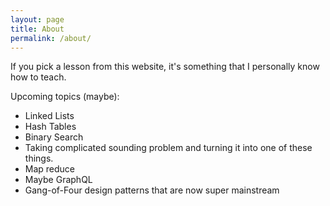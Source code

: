 ```yaml
---
layout: page
title: About
permalink: /about/
---
```


If you pick a lesson from this website, it's something that I personally know how to teach.

Upcoming topics (maybe):

- Linked Lists
- Hash Tables
- Binary Search
- Taking complicated sounding problem and turning it into one of these things.
- Map reduce
- Maybe GraphQL
- Gang-of-Four design patterns that are now super mainstream
